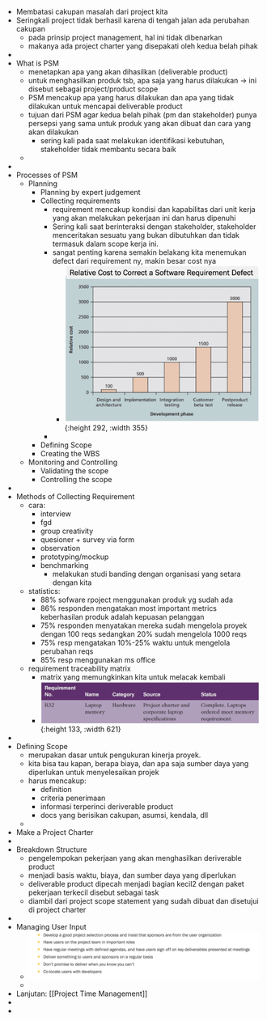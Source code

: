 - Membatasi cakupan masalah dari project kita
- Seringkali project tidak berhasil karena di tengah jalan ada perubahan cakupan
	- pada prinsip project management, hal ini tidak dibenarkan
	- makanya ada project charter yang disepakati oleh kedua belah pihak
-
- What is PSM
	- menetapkan apa yang akan dihasilkan (deliverable product)
	- untuk menghasilkan produk tsb, apa saja yang harus dilakukan -> ini disebut sebagai project/product scope
	- PSM mencakup apa yang harus dilakukan dan apa yang tidak dilakukan untuk mencapai deliverable product
	- tujuan dari PSM agar kedua belah pihak (pm dan stakeholder) punya persepsi yang sama untuk produk yang akan dibuat dan cara yang akan dilakukan
		- sering kali pada saat melakukan identifikasi kebutuhan, stakeholder tidak membantu secara baik
	-
-
- Processes of PSM
	- Planning
		- Planning by expert judgement
		- Collecting requirements
			- requirement mencakup kondisi dan kapabilitas dari unit kerja yang akan melakukan pekerjaan ini dan harus dipenuhi
			- Sering kali saat berinteraksi dengan stakeholder, stakeholder menceritakan sesuatu yang bukan dibutuhkan dan tidak termasuk dalam scope kerja ini.
			- sangat penting karena semakin belakang kita menemukan defect dari requirement ny, makin besar cost nya
				- ![image.png](../assets/image_1647909678441_0.png){:height 292, :width 355}
			-
		- Defining Scope
		- Creating the WBS
	- Monitoring and Controlling
		- Validating the scope
		- Controlling the scope
-
- Methods of Collecting Requirement
	- cara:
		- interview
		- fgd
		- group creativity
		- quesioner + survey via form
		- observation
		- prototyping/mockup
		- benchmarking
			- melakukan studi banding dengan organisasi yang setara dengan kita
	- statistics:
		- 88% sofware rpoject menggunakan produk yg sudah ada
		- 86% responden mengatakan most important metrics keberhasilan produk adalah kepuasan pelanggan
		- 75% responden menyatakan mereka sudah mengelola proyek dengan 100 reqs sedangkan 20% sudah mengelola 1000 reqs
		- 75% resp mengatakan 10%-25% waktu untuk mengelola perubahan reqs
		- 85% resp menggunakan ms office
	- requirement traceability matrix
		- matrix yang memungkinkan kita untuk melacak kembali
		- ![image.png](../assets/image_1647910289241_0.png){:height 133, :width 621}
-
- Defining Scope
	- merupakan dasar untuk pengukuran kinerja proyek.
	- kita bisa tau kapan, berapa biaya, dan apa saja sumber daya yang diperlukan untuk menyelesaikan projek
	- harus mencakup:
		- definition
		- criteria penerimaan
		- informasi terperinci deriverable product
		- docs yang berisikan cakupan, asumsi, kendala, dll
	-
- Make a Project Charter
-
- Breakdown Structure
	- pengelempokan pekerjaan yang akan menghasilkan deriverable product
	- menjadi basis waktu, biaya, dan sumber daya yang diperlukan
	- deliverable product dipecah menjadi bagian kecil2 dengan paket pekerjaan terkecil disebut sebagai task
	- diambil dari project scope statement yang sudah dibuat dan disetujui di project charter
-
- Managing User Input
	- ![image.png](../assets/image_1647911647385_0.png)
	-
- Lanjutan: [[Project Time Management]]
-
-
